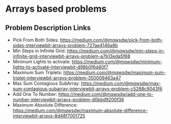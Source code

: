 # Arrays based problems

## Problem Description Links
  * Pick From Both Sides: https://medium.com/@mqwsdw/pick-from-both-sides-interviewbit-arrays-problem-727ae4146a9b
  * Min Steps in Infinite Grid: https://medium.com/@mqwsdw/min-steps-in-infinite-grid-interviewbit-arrays-problem-a7b13eda5f68
  * Minimum Lights to activate: https://medium.com/@mqwsdw/minimum-lights-to-activate-interviewbit-d98b0f6d40f7
  * Maximum Sum Triplets: https://medium.com/@mqwsdw/maximum-sum-triplet-interviewbit-arrays-problem-350009463a47
  * Max Sum Contagious SubArray: https://medium.com/@mqwsdw/max-sum-contagious-subarray-interviewbit-arrays-problem-c5288c9043f6
  * Add One To Number: https://medium.com/@mqwsdw/add-one-to-number-interviewbit-arrays-problem-d0bbd9200f36
  * Maximum Absolute Difference: https://medium.com/@mqwsdw/maximum-absolute-difference-interviewbit-arrays-8d48f7001725
